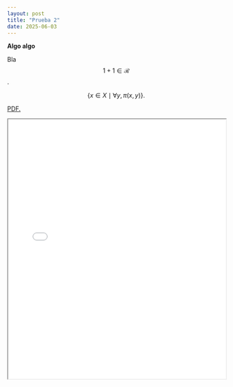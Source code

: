 ```yaml
---
layout: post
title: "Prueba 2"
date: 2025-06-03
---
```


<script type="text/javascript" async
  src="https://cdn.jsdelivr.net/npm/mathjax@3/es5/tex-mml-chtml.js">
</script>

**Algo algo**

Bla $$1+1\in\mathcal{R}$$.

$$
\{x\in X\mid\forall y, \pi(x,y)\}.
$$

<a href="m1anm3.github.io/assets/IngLin.pdf" target="_blank">PDF.</a>

<iframe src="m1anm3.github.io/assets/IngLin.pdf" width="100%" height="600px">
  Este navegador no soporta PDFs. Puedes descargarlo
  <a href="m1anm3.github.io/assets/IngLin.pdf">aquí</a>.
</iframe>
